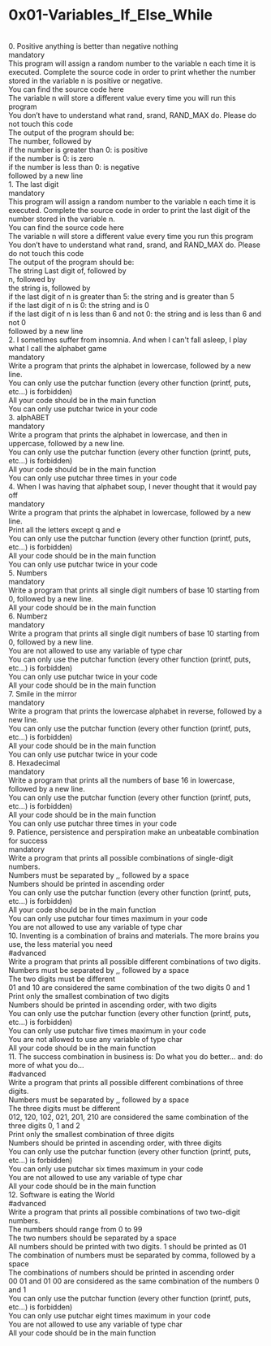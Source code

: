 # **0x01-Variables_If_Else_While**
<br>
0. Positive anything is better than negative nothing<br>
mandatory
<br>
This program will assign a random number to the variable n each time it is executed. Complete the source code in order to print whether the number stored in the variable n is positive or negative.
<br>
You can find the source code here<br>
The variable n will store a different value every time you will run this program<br>
You don’t have to understand what rand, srand, RAND_MAX do. Please do not touch this code<br>
The output of the program should be:<br>
The number, followed by<br>
if the number is greater than 0: is positive<br>
if the number is 0: is zero<br>
if the number is less than 0: is negative<br>
followed by a new line
<br>
1. The last digit<br>
mandatory
<br>
This program will assign a random number to the variable n each time it is executed. Complete the source code in order to print the last digit of the number stored in the variable n.
<br>
You can find the source code here<br>
The variable n will store a different value every time you run this program<br>
You don’t have to understand what rand, srand, and RAND_MAX do. Please do not touch this code<br>
The output of the program should be:<br>
The string Last digit of, followed by<br>
n, followed by<br>
the string is, followed by<br>
if the last digit of n is greater than 5: the string and is greater than 5<br>
if the last digit of n is 0: the string and is 0<br>
if the last digit of n is less than 6 and not 0: the string and is less than 6 and not 0<br>
followed by a new line
<br>
2. I sometimes suffer from insomnia. And when I can't fall asleep, I play what I call the alphabet game<br>
mandatory<br>
Write a program that prints the alphabet in lowercase, followed by a new line.
<br>
You can only use the putchar function (every other function (printf, puts, etc…) is forbidden)<br>
All your code should be in the main function<br>
You can only use putchar twice in your code
<br>
3. alphABET<br>
mandatory
<br>
Write a program that prints the alphabet in lowercase, and then in uppercase, followed by a new line.
<br>
You can only use the putchar function (every other function (printf, puts, etc…) is forbidden)<br>
All your code should be in the main function<br>
You can only use putchar three times in your code
<br>
4. When I was having that alphabet soup, I never thought that it would pay off<br>
mandatory
<br>
Write a program that prints the alphabet in lowercase, followed by a new line.
<br>
Print all the letters except q and e<br>
You can only use the putchar function (every other function (printf, puts, etc…) is forbidden)<br>
All your code should be in the main function<br>
You can only use putchar twice in your code
<br>
5. Numbers<br>
mandatory
<br>
Write a program that prints all single digit numbers of base 10 starting from 0, followed by a new line.
<br>
All your code should be in the main function
<br>
6. Numberz<br>
mandatory
<br>
Write a program that prints all single digit numbers of base 10 starting from 0, followed by a new line.
<br>
You are not allowed to use any variable of type char<br>
You can only use the putchar function (every other function (printf, puts, etc…) is forbidden)<br>
You can only use putchar twice in your code<br>
All your code should be in the main function
<br>
7. Smile in the mirror<br>
mandatory
<br>
Write a program that prints the lowercase alphabet in reverse, followed by a new line.
<br>
You can only use the putchar function (every other function (printf, puts, etc…) is forbidden)<br>
All your code should be in the main function<br>
You can only use putchar twice in your code
<br>
8. Hexadecimal<br>
mandatory
<br>
Write a program that prints all the numbers of base 16 in lowercase, followed by a new line.
<br>
You can only use the putchar function (every other function (printf, puts, etc…) is forbidden)<br>
All your code should be in the main function<br>
You can only use putchar three times in your code
<br>
9. Patience, persistence and perspiration make an unbeatable combination for success<br>
mandatory
<br>
Write a program that prints all possible combinations of single-digit numbers.
<br>
Numbers must be separated by ,, followed by a space<br>
Numbers should be printed in ascending order<br>
You can only use the putchar function (every other function (printf, puts, etc…) is forbidden)<br>
All your code should be in the main function<br>
You can only use putchar four times maximum in your code<br>
You are not allowed to use any variable of type char
<br>
10. Inventing is a combination of brains and materials. The more brains you use, the less material you need<br>
#advanced
<br>
Write a program that prints all possible different combinations of two digits.
<br>
Numbers must be separated by ,, followed by a space<br>
The two digits must be different<br>
01 and 10 are considered the same combination of the two digits 0 and 1<br>
Print only the smallest combination of two digits<br>
Numbers should be printed in ascending order, with two digits<br>
You can only use the putchar function (every other function (printf, puts, etc…) is forbidden)<br>
You can only use putchar five times maximum in your code<br>
You are not allowed to use any variable of type char<br>
All your code should be in the main function
<br>
11. The success combination in business is: Do what you do better... and: do more of what you do...<br>
#advanced
<br>
Write a program that prints all possible different combinations of three digits.
<br>
Numbers must be separated by ,, followed by a space<br>
The three digits must be different<br>
012, 120, 102, 021, 201, 210 are considered the same combination of the three digits 0, 1 and 2<br>
Print only the smallest combination of three digits<br>
Numbers should be printed in ascending order, with three digits<br>
You can only use the putchar function (every other function (printf, puts, etc…) is forbidden)<br>
You can only use putchar six times maximum in your code<br>
You are not allowed to use any variable of type char<br>
All your code should be in the main function
<br>
12. Software is eating the World<br>
#advanced
<br>
Write a program that prints all possible combinations of two two-digit numbers.
<br>
The numbers should range from 0 to 99<br>
The two numbers should be separated by a space<br>
All numbers should be printed with two digits. 1 should be printed as 01<br>
The combination of numbers must be separated by comma, followed by a space<br>
The combinations of numbers should be printed in ascending order<br>
00 01 and 01 00 are considered as the same combination of the numbers 0 and 1<br>
You can only use the putchar function (every other function (printf, puts, etc…) is forbidden)<br>
You can only use putchar eight times maximum in your code<br>
You are not allowed to use any variable of type char<br>
All your code should be in the main function
